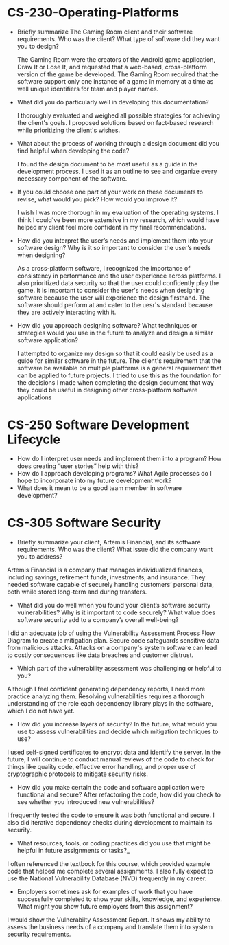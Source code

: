 # CS-230-Operating-Platforms
- Briefly summarize The Gaming Room client and their software requirements. Who was the client? What type of software did they want you to design?

  The Gaming Room were the creators of the Android game application, Draw It or Lose It, and requested that a web-based, 
  cross-platform version of the game be developed. The Gaming Room required that the software support only one instance of a    game in memory at a time as well unique identifiers for team and player names.
  
- What did you do particularly well in developing this documentation?

  I thoroughly evaluated and weighed all possible strategies for achieving the client's goals. I proposed
  solutions based on fact-based research while prioritizing the client's wishes.
  
- What about the process of working through a design document did you find helpful when developing the code?

  I found the design document to be most useful as a guide in the development process. I used it as an outline to see and    organize every necessary component of the software.
  
- If you could choose one part of your work on these documents to revise, what would you pick? How would you improve it?

  I wish I was more thorough in my evaluation of the operating systems. I think I could've been more extensive in my         research, which would have helped my client feel more confident in my final recommendations.

- How did you interpret the user’s needs and implement them into your software design? Why is it so important to consider the user’s needs when designing?

  As a cross-platform software, I recognized the importance of consistency in performance and the user experience across     platforms. I also prioritized data security so that the user could confidently play the game. It is important to           consider the user's needs when designing software because the user wlil experience the design firsthand. The software      should perform at and cater to the uesr's standard because they are actively interacting with it.
  
- How did you approach designing software? What techniques or strategies would you use in the future to analyze and design a similar software application?

  I attempted to organize my design so that it could easily be used as a guide for similar software in the future. The       client's requirement that the software be available on multiple platforms is a general requirement that can be applied to future projects. I tried to use this as the foundation for the decisions I made when completing the design document that way they could be useful in designing other cross-platform software applications

# CS-250 Software Development Lifecycle
- How do I interpret user needs and implement them into a program? How does creating “user stories” help with this?
- How do I approach developing programs? What Agile processes do I hope to incorporate into my future development work?
- What does it mean to be a good team member in software development?

# CS-305 Software Security
- Briefly summarize your client, Artemis Financial, and its software requirements. Who was the client? What issue did the company want you to address?

Artemis Financial is a company that manages individualized finances, including savings, retirement funds, investments, and insurance. They needed software capable of securely handling customers’ personal data, both while stored long-term and during transfers.

- What did you do well when you found your client’s software security vulnerabilities? Why is it important to code securely? What value does software security add to a company’s overall well-being?

I did an adequate job of using the Vulnerability Assessment Process Flow Diagram to create a mitigation plan. Secure code safeguards sensitive data from malicious attacks. Attacks on a company's system software can lead to costly consequences like data breaches and customer distrust.
  
- Which part of the vulnerability assessment was challenging or helpful to you?
  
Although I feel confident generating dependency reports, I need more practice analyzing them. Resolving vulnerabilities requires a thorough understanding of the role each dependency library plays in the software, which I do not have yet.

- How did you increase layers of security? In the future, what would you use to assess vulnerabilities and decide which mitigation techniques to use?

I used self-signed certificates to encrypt data and identify the server. In the future, I will continue to conduct manual reviews of the code to check for things like quality code, effective error handling, and proper use of cryptographic protocols to mitigate security risks. 
  
- How did you make certain the code and software application were functional and secure? After refactoring the code, how did you check to see whether you introduced new vulnerabilities?

I frequently tested the code to ensure it was both functional and secure. I also did iterative dependency checks during development to maintain its security.

- What resources, tools, or coding practices did you use that might be helpful in future assignments or tasks?_

I often referenced the textbook for this course, which provided example code that helped me complete several assignments. I also fully expect to use the National Vulnerability Database (NVD) frequently in my career.
  
- Employers sometimes ask for examples of work that you have successfully completed to show your skills, knowledge, and experience. What might you show future employers from this assignment?

I would show the Vulnerabilty Assessment Report. It shows my ability to assess the business needs of a company and translate them into system security requirements. 


